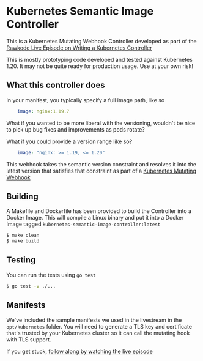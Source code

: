 # Kubernetes Semantic Image Controller

This is a Kubernetes Mutating Webhook Controller developed as part of the [Rawkode Live Episode on 
Writing a Kubernetes Controller](https://www.youtube.com/watch?v=RLpzsAQtZ7M)

This is mostly prototyping code developed and tested against Kubernetes 1.20. It may not be quite ready for
production usage. Use at your own risk!

## What this controller does

In your manifest, you typically specify a full image path, like so
```yaml
    image: nginx:1.19.7
```

What if you wanted to be more liberal with the versioning, wouldn't be nice to pick up bug fixes and improvements
as pods rotate?

What if you could provide a version range like so?

```yaml
    image: "nginx: >= 1.19, <= 1.20"
```

This webhook takes the semantic version constraint and resolves it into the latest version that satisfies that
constraint as part of a [Kubernetes Mutating Webhook](https://kubernetes.io/docs/reference/access-authn-authz/extensible-admission-controllers/)

## Building

A Makefile and Dockerfile has been provided to build the Controller into a Docker Image. This will compile a
Linux binary and put it into a Docker Image tagged `kubernetes-semantic-image-controller:latest`

```sh
$ make clean
$ make build
```

## Testing

You can run the tests using `go test`

```sh
$ go test -v ./...
```

## Manifests

We've included the sample manifests we used in the livestream in the `opt/kubernetes` folder. You will need to 
generate a TLS key and certificate that's trusted by your Kubernetes cluster so it can call the mutating hook
with TLS support.

If you get stuck, [follow along by watching the live episode](https://www.youtube.com/watch?v=RLpzsAQtZ7M)
